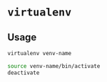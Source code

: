 # `virtualenv`

## Usage

```bash
virtualenv venv-name

source venv-name/bin/activate
deactivate
```